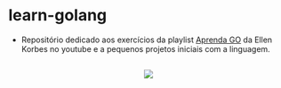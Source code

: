 # learn-golang
  - Repositório dedicado aos exercícios da playlist [Aprenda GO](https://www.youtube.com/playlist?list=PLCKpcjBB_VlBsxJ9IseNxFllf-UFEXOdg) da Ellen Korbes no youtube e a pequenos projetos iniciais com a linguagem. 

## 

<div align="center">
  <img src="https://miro.medium.com/v2/resize:fit:720/format:webp/1*mWUzwICKzj6a2lvyRYV3rg.jpeg" />
</div>

